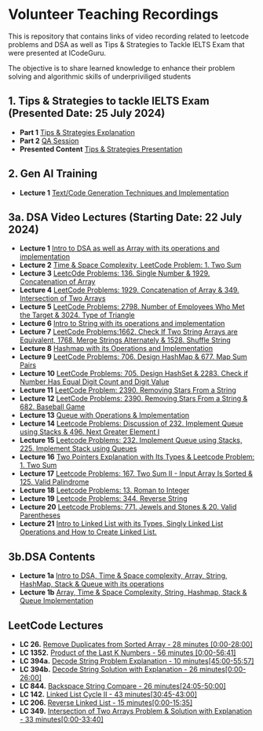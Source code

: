 # Volunteer Teaching Recordings 

This is repository that contains links of video recording related to leetcode problems and DSA as well as Tips & Strategies to Tackle IELTS Exam that were presented at ICodeGuru.

The objective is to share learned knowledge to enhance their problem solving and algorithmic skills of underpriviliged students

## 1. Tips & Strategies to tackle IELTS Exam (Presented Date: 25 July 2024)
- **Part 1** [Tips & Strategies Explanation](https://www.facebook.com/iCodeguru/videos/1868640686948701/)
- **Part 2** [QA Session](https://www.facebook.com/iCodeguru/videos/1140205643752798/)
- **Presented Content** [Tips & Strategies Presentation](https://docs.google.com/presentation/d/1mLC68xwbvVIVsPTclBOznOz7qGNvZK6SyyYSAOzs80I/edit#slide=id.g2ee20c3a480_0_0)

## 2. Gen AI Training 
 - **Lecture 1**  [Text/Code Generation Techniques and Implementation](https://www.youtube.com/watch?v=b91xamfncp8&t=9s)
 
## 3a. DSA Video Lectures (Starting Date: 22 July 2024)
- **Lecture 1**  [Intro to DSA as well as Array with its operations and implementation](https://www.facebook.com/iCodeguru/videos/1425589568341700/)
- **Lecture 2**  [Time & Space Complexity, LeetCode Problem: 1. Two Sum](https://www.facebook.com/iCodeguru/videos/1154653579160390)
- **Lecture 3**  [LeetcOde Problems: 136. Single Number & 1929. Concatenation of Array](https://www.facebook.com/iCodeguru/videos/524933900066638/)
- **Lecture 4**  [LeetCode Problems: 1929. Concatenation of Array & 349. Intersection of Two Arrays](https://www.facebook.com/iCodeguru/videos/1960587047715870/)
- **Lecture 5**  [LeetCode Problems: 2798. Number of Employees Who Met the Target & 3024. Type of Triangle](https://www.facebook.com/iCodeguru/videos/1039587780888401/)
- **Lecture 6** [Intro to String with its operations and implementation](https://www.facebook.com/iCodeguru/videos/786334563377486/)
- **Lecture 7** [LeetCode Problems:1662. Check If Two String Arrays are Equivalent, 1768. Merge Strings Alternately & 1528. Shuffle String](https://www.facebook.com/iCodeguru/videos/1003047384461168/)
- **Lecture 8** [Hashmap with its Operations and Implementation](https://www.facebook.com/iCodeguru/videos/1137420924034961/)
- **Lecture 9** [LeetCode Problems: 706. Design HashMap & 677. Map Sum Pairs](https://www.facebook.com/iCodeguru/videos/1203448454132205/)
- **Lecture 10** [LeetCode Problems: 705. Design HashSet & 2283. Check if Number Has Equal Digit Count and Digit Value](https://www.facebook.com/iCodeguru/videos/457225170479825)
- **Lecture 11** [LeetCode Problem: 2390. Removing Stars From a String](https://www.facebook.com/iCodeguru/videos/1864244974059602)
- **Lecture 12** [LeetCode Problems: 2390. Removing Stars From a String & 682. Baseball Game](https://www.facebook.com/iCodeguru/videos/476962791928073/)
- **Lecture 13** [Queue with Operations & Implementation](https://www.facebook.com/iCodeguru/videos/834693448629211/)
- **Lecture 14** [Leetcode Problems: Discussion of 232. Implement Queue using Stacks & 496. Next Greater Element I
](https://www.facebook.com/iCodeguru/videos/1849407915583410/)
- **Lecture 15** [Leetcode Problems: 232. Implement Queue using Stacks, 225. Implement Stack using Queues](https://www.facebook.com/iCodeguru/videos/1072841957534430)
- **Lecture 16** [Two Pointers Explanation with Its Types & Leetcode Problem: 1. Two Sum](https://www.facebook.com/iCodeguru/videos/1668266013941042/)
- **Lecture 17** [Leetcode Problems: 167. Two Sum II - Input Array Is Sorted
 & 125. Valid Palindrome](https://www.facebook.com/iCodeguru/videos/1036279937759427/)
- **Lecture 18** [Leetcode Problems: 13. Roman to Integer](https://www.facebook.com/iCodeguru/videos/807064638260366/)
- **Lecture 19** [Leetcode Problems: 344. Reverse String](https://www.facebook.com/iCodeguru/videos/900520495242232/)
- **Lecture 20** [Leetcode Problems: 771. Jewels and Stones & 20. Valid Parentheses](https://www.facebook.com/iCodeguru/videos/494738736498761)
- **Lecture 21** [Intro to Linked List with its Types, Singly Linked List Operations  and How to Create Linked List.](https://www.facebook.com/iCodeguru/videos/1044197884072526)

## 3b.DSA Contents
- **Lecture 1a** [Intro to DSA, Time & Space complexity, Array, String, HashMap, Stack & Queue with its operations](https://docs.google.com/presentation/d/16vyMySf0BIyoBJsl-JeEftga1d0BVQx_d6LtC5JqPAU/edit#slide=id.g2ed7d0cc737_0_326)
- **Lecture 1b** [Array, Time & Space Complexity, String, Hashmap, Stack & Queue Implementation](https://colab.research.google.com/drive/1hDRz3DsYVfmpf37VrUMqSP5VhkzEm5Pq#scrollTo=YxvLBBwOGZ9w)
## LeetCode Lectures
- **LC 26.**   [Remove Duplicates from Sorted Array - 28 minutes [0:00-28:00]](https://www.facebook.com/iCodeguru/videos/8605904716089836)
- **LC 1352.** [Product of the Last K Numbers - 56 minutes [0:00-56:41]](https://www.facebook.com/iCodeguru/videos/2664163053763655/)
- **LC 394a.** [Decode String Problem Explanation - 10 minutes[45:00-55:57]](https://www.facebook.com/iCodeguru/videos/1050338199941513/)
- **LC 394b.** [Decode String Solution with Explanation - 26 minutes[0:00-26:00]](https://www.facebook.com/iCodeguru/videos/951744666633494/)
- **LC 844.**  [Backspace String Compare - 26 minutes[24:05-50:00]](https://www.facebook.com/iCodeguru/videos/656666495972669/)
- **LC 142.**  [Linked List Cycle II - 43 minutes[30:45-43:00]](https://www.facebook.com/iCodeguru/videos/8130158700392661)
- **LC 206.**  [Reverse Linked List - 15 minutes[0:00-15:35]](https://www.facebook.com/iCodeguru/videos/682404519920780/)
- **LC 349.**  [Intersection of Two Arrays Problem & Solution with Explanation - 33 minutes[0:00-33:40]](https://www.facebook.com/iCodeguru/videos/807826686893540/)


